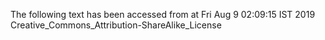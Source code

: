 The following text has been accessed from at Fri Aug 9 02:09:15 IST 2019
Creative_Commons_Attribution-ShareAlike_License
